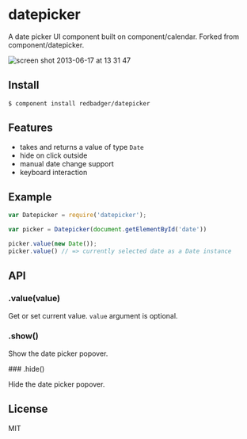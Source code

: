 # datepicker

A date picker UI component built on component/calendar. Forked from component/datepicker.

![screen shot 2013-06-17 at 13 31 47](https://f.cloud.github.com/assets/574696/661644/4593118a-d739-11e2-9bdf-4b91b99b8a38.png)

## Install

```
$ component install redbadger/datepicker
```

## Features

*  takes and returns a value of type `Date`
*  hide on click outside
*  manual date change support
*  keyboard interaction

## Example

``` javascript
var Datepicker = require('datepicker');

var picker = Datepicker(document.getElementById('date'))

picker.value(new Date());
picker.value() // => currently selected date as a Date instance

```

## API

### .value(value)

Get or set current value. `value` argument is optional.

### .show()

Show the date picker popover.

### .hide()

Hide the date picker popover.

## License

  MIT
